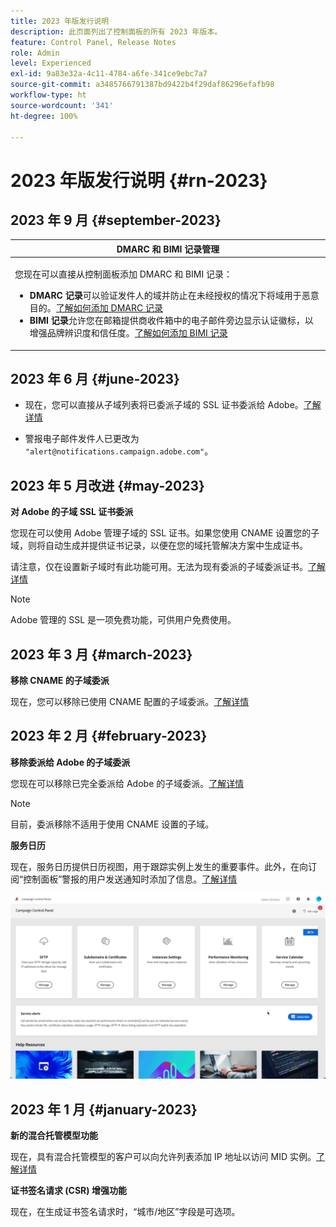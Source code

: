 ```yaml
---
title: 2023 年版发行说明
description: 此页面列出了控制面板的所有 2023 年版本。
feature: Control Panel, Release Notes
role: Admin
level: Experienced
exl-id: 9a83e32a-4c11-4784-a6fe-341ce9ebc7a7
source-git-commit: a3485766791387bd9422b4f29daf86296efafb98
workflow-type: ht
source-wordcount: '341'
ht-degree: 100%

---
```


# 2023 年版发行说明 {#rn-2023}

## 2023 年 9 月 {#september-2023}

<table>
<thead>
<tr>
<th><strong>DMARC 和 BIMI 记录管理</strong><br/></th>
</tr>
</thead>
<tbody>
<tr>
<td>
<p><p>您现在可以直接从控制面板添加 DMARC 和 BIMI 记录：

<ul><li><strong>DMARC 记录</strong>可以验证发件人的域并防止在未经授权的情况下将域用于恶意目的。<a href="../subdomains-certificates/using/dmarc.md">了解如何添加 DMARC 记录</a></li>
<li><strong>BIMI 记录</strong>允许您在邮箱提供商收件箱中的电子邮件旁边显示认证徽标，以增强品牌辨识度和信任度。<a href="../subdomains-certificates/using/bimi.md">了解如何添加 BIMI 记录</a></li></ul>
</td>
</tr>
</tbody>
</table>

## 2023 年 6 月 {#june-2023}

* 现在，您可以直接从子域列表将已委派子域的 SSL 证书委派给 Adobe。[了解详情](../subdomains-certificates/using/delegate-ssl.md)

* 警报电子邮件发件人已更改为 `"alert@notifications.campaign.adobe.com"`。

## 2023 年 5 月改进 {#may-2023}

**对 Adobe 的子域 SSL 证书委派**

您现在可以使用 Adobe 管理子域的 SSL 证书。如果您使用 CNAME 设置您的子域，则将自动生成并提供证书记录，以便在您的域托管解决方案中生成证书。

请注意，仅在设置新子域时有此功能可用。无法为现有委派的子域委派证书。[了解详情](../subdomains-certificates/using/setting-up-new-subdomain.md)

>[!NOTE]
>
>Adobe 管理的 SSL 是一项免费功能，可供用户免费使用。

## 2023 年 3 月 {#march-2023}

**移除 CNAME 的子域委派**

现在，您可以移除已使用 CNAME 配置的子域委派。[了解详情](../subdomains-certificates/using/remove-delegated-subdomains.md)

## 2023 年 2 月 {#february-2023}

**移除委派给 Adobe 的子域委派**

您现在可以移除已完全委派给 Adobe 的子域委派。[了解详情](../subdomains-certificates/using/remove-delegated-subdomains.md)

>[!NOTE]
>
>目前，委派移除不适用于使用 CNAME 设置的子域。

**服务日历**

现在，服务日历提供日历视图，用于跟踪实例上发生的重要事件。此外，在向订阅“控制面板”警报的用户发送通知时添加了信息。[了解详情](../service-events/service-events.md)

![](assets/do-not-localize/gif-calendar.gif)

## 2023 年 1 月 {#january-2023}

**新的混合托管模型功能**

现在，具有混合托管模型的客户可以向允许列表添加 IP 地址以访问 MID 实例。[了解详情](../instances-settings/using/ip-allow-listing-instance-access.md)

**证书签名请求 (CSR) 增强功能**

现在，在生成证书签名请求时，“城市/地区”字段是可选项。
